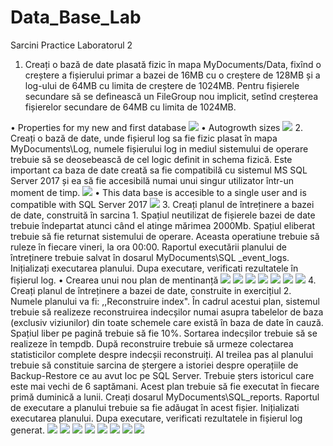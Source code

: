 # Data_Base_Lab
Sarcini Practice Laboratorul 2
1.	Creați o bază de date plasată fizic în mapa MyDocuments/Data, fixînd o creștere a fișierului primar a bazei de 16MB cu o creștere de 128MB și a log-ului de 64MB cu limita de creștere de 1024MB. Pentru fișierele secundare să se definească un FileGroup nou implicit, setînd creșterea fișierelor secundare de 64MB cu limita de 1024MB. 

•	Properties for my new and first database
<img src = "img1.png"/> 
•	Autogrowth sizes
<img src = "img2.png"/> 
2.	Creați o bază de date, unde fișierul log sa fie fizic plasat în mapa MyDocuments\Log, numele
fișierului log in mediul sistemului de operare trebuie să se deosebească de cel logic definit in
schema fizică. Este important ca baza de date creată sa fie compatibilă cu sistemul MS SQL
Server 2017 și ea să fie accesibilă numai unui singur utilizator într-un moment de timp.
<img src = "img3.png"/>
•	This data base is accesible to a single user and is compatible with SQL Server 2017
<img src = "img4.png"/>
3.	Creați planul de întreținere a bazei de date, construită în sarcina 1. Spațiul neutilizat de fișierele bazei de date trebuie îndepartat atunci când el atinge mărimea 2000Mb. Spațiul eliberat trebuie să fie returnat sistemului de operare. Aceasta operatiune trebuie să ruleze în fiecare vineri, la ora 00:00. Raportul executării planului de întreținere trebuie salvat în dosarul MyDocuments\SQL _event_logs. Inițializați executarea planului. Dupa executare, verificati rezultatele în fișierul log.
•	Crearea unui nou plan de mentinanță
<img src = "img5.png"/>
<img src = "img6.png"/>
<img src = "img7.png"/>
<img src = "img8.png"/>
<img src = "img9.png"/>
<img src = "img10.png"/>
<img src = "img11.png"/>
4.	Creați planul de întreținere a bazei de date, construite in exercițiul 2. Numele planului va fi: ,,Reconstruire index". În cadrul acestui plan, sistemul trebuie să realizeze reconstruirea indecșilor numai asupra tabelelor de baza (exclusiv viziunilor) din toate schemele care există în baza de date în cauză. Spațiul liber pe pagină trebuie să fie 10%. Sortarea indecșilor trebuie să se realizeze în tempdb. După reconstruire trebuie să urmeze colectarea statisticilor complete despre indecșii reconstruiți. Al treilea pas al planului trebuie să constituie sarcina de ștergere a istoriei despre operațiile de Backup-Restore ce au avut loc pe SQL Server. Trebuie șters istoricul care este mai vechi de 6 saptămani. Acest plan trebuie să fie executat în fiecare primă duminică a lunii. Creați dosarul
MyDocuments\SQL_reports. Raportul de executare a planului trebuie sa fie adăugat în acest fișier. Inițializati executarea planului. Dupa executare, verificati rezultatele in fișierul log generat.
<img src = "img12.png"/>
<img src = "img13.png"/>
<img src = "img14.png"/>
<img src = "img15.png"/>
<img src = "img16.png"/>
<img src = "img17.png"/>
<img src = "img18.png"/>
<img src = "img19.png"/>
